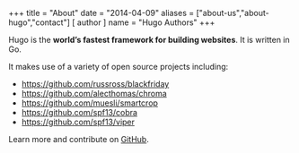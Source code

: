 +++
title = "About"
date = "2014-04-09"
aliases = ["about-us","about-hugo","contact"]
[ author ]
  name = "Hugo Authors"
+++


Hugo is the **world’s fastest framework for building websites**. It is written in Go.

It makes use of a variety of open source projects including:

* https://github.com/russross/blackfriday
* https://github.com/alecthomas/chroma
* https://github.com/muesli/smartcrop
* https://github.com/spf13/cobra
* https://github.com/spf13/viper


Learn more and contribute on [GitHub](https://github.com/gohugoio).
